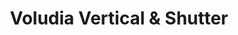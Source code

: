 ---
title: "Voludia Vertical & Shutter"
url: /south-daytona/voludia-vertical-and-shutter/
shop: window blind
---